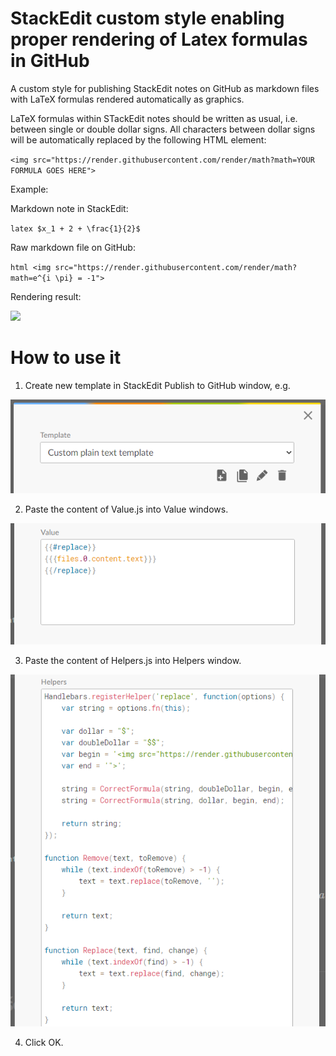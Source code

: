 # StackEdit custom style enabling proper rendering of Latex formulas in GitHub

A custom style for publishing StackEdit notes on GitHub as markdown files with LaTeX formulas rendered automatically as graphics.

LaTeX formulas within STackEdit notes should be written as usual, i.e. between single or double dollar signs. All characters between dollar signs will be automatically replaced by the following HTML element:

``
<img src="https://render.githubusercontent.com/render/math?math=YOUR FORMULA GOES HERE">
``

Example:

Markdown note in StackEdit: 

``latex
$x_1 + 2 + \frac{1}{2}$
``

Raw markdown file on GitHub: 

``html
<img src="https://render.githubusercontent.com/render/math?math=e^{i \pi} = -1">
``

Rendering result: 

<img src="https://render.githubusercontent.com/render/math?math=e^{i \pi} = -1">

# How to use it

1. Create new template in StackEdit Publish to GitHub window, e.g. 

![](https://github.com/PiotrRybka82/StackEditLatexFormulaHtmlCustomStyle/blob/main/Create_template.PNG)

2. Paste the content of Value.js into Value windows.

![](https://github.com/PiotrRybka82/StackEditLatexFormulaHtmlCustomStyle/blob/main/Value.PNG)

3. Paste the content of Helpers.js into Helpers window. 

![](https://github.com/PiotrRybka82/StackEditLatexFormulaHtmlCustomStyle/blob/main/Helpers.PNG)

4. Click OK.

